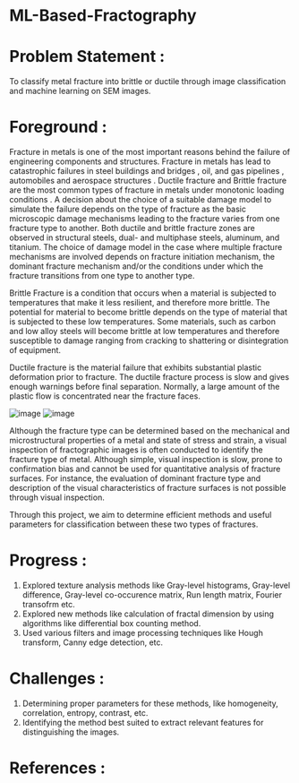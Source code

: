 # ML-Based-Fractography
# Problem Statement :
To classify metal fracture into brittle or ductile through image classification and machine learning on SEM images.

# Foreground : 
Fracture in metals is one of the most important reasons behind the failure of engineering components and structures. Fracture in metals has lead to catastrophic failures in steel buildings and bridges , oil, and gas pipelines , automobiles and aerospace structures . Ductile fracture and Brittle fracture are the most common types of fracture in metals under monotonic loading conditions . A decision about the choice of a suitable damage model to simulate the failure depends on the type of fracture as the basic microscopic damage mechanisms leading to the fracture varies from one fracture type to another. Both ductile and brittle fracture zones are observed in structural steels, dual- and multiphase steels, aluminum, and titanium. The choice of damage model in the case where multiple fracture mechanisms are involved depends on fracture initiation mechanism, the dominant fracture mechanism and/or the conditions under which the fracture transitions from one type to another type.

Brittle Fracture is a condition that occurs when a material is subjected to temperatures that make it less resilient, and therefore more brittle. The potential for material to become brittle depends on the type of material that is subjected to these low temperatures. Some materials, such as carbon and low alloy steels will become brittle at low temperatures and therefore susceptible to damage ranging from cracking to shattering or disintegration of equipment.

Ductile fracture is the material failure that exhibits substantial plastic deformation prior to fracture. The ductile fracture process is slow and gives enough warnings before final separation. Normally, a large amount of the plastic flow is concentrated near the fracture faces.

![image](https://user-images.githubusercontent.com/84590255/178829456-607b0385-5697-4c12-a726-35cc2cc29527.png) ![image](https://user-images.githubusercontent.com/84590255/178830893-bd76f63b-4a85-4cf4-ada4-0be94e498a0a.png)

Although the fracture type can be determined based on the mechanical and microstructural properties of a metal and state of stress and strain, a visual inspection of fractographic images is often conducted to identify the fracture type of metal. Although simple, visual inspection is slow, prone to confirmation bias and cannot be used for quantitative analysis of fracture surfaces. For instance, the evaluation of dominant fracture type and description of the visual characteristics of fracture surfaces is not possible through visual inspection. 

Through this project, we aim to determine efficient methods and useful parameters for classification between these two types of fractures.

# Progress :
1. Explored texture analysis methods like Gray-level histograms, Gray-level difference, Gray-level co-occurence matrix, Run length matrix, Fourier transofrm etc.
2. Explored new methods like calculation of fractal dimension by using algorithms like differential box counting method.
3. Used various filters and image processing techniques like Hough transform, Canny edge detection, etc. 

# Challenges :
1. Determining proper parameters for these methods, like homogeneity, correlation, entropy, contrast, etc.
2. Identifying the method best suited to extract relevant features for distinguishing the images.

# References :
